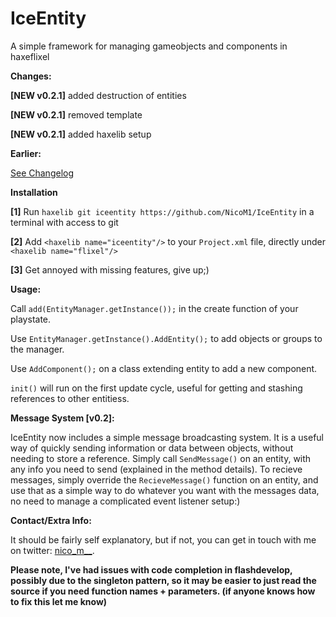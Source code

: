IceEntity
=========

A simple framework for managing gameobjects and components in haxeflixel

**Changes:**

  **[NEW v0.2.1]**
  added destruction of entities
  
  **[NEW v0.2.1]**
  removed template
  
  **[NEW v0.2.1]**
  added haxelib setup
  
  **Earlier:**
  
  [See Changelog](https://github.com/NicoM1/IceEntity/blob/master/CHANGELOG.md)
  
**Installation**

  **[1]** Run ```haxelib git iceentity https://github.com/NicoM1/IceEntity``` in a terminal with access to git
  
  **[2]** Add ```<haxelib name="iceentity"/>``` to your ```Project.xml``` file, directly under ```<haxelib name="flixel"/>```
  
  **[3]** Get annoyed with missing features, give up;)

**Usage:**

  Call ```add(EntityManager.getInstance());``` in the create function of your playstate.
  
  Use ```EntityManager.getInstance().AddEntity();``` to add objects or groups to the manager.
  
  Use ```AddComponent();``` on a class extending entity to add a new component.
  
  ```init()``` will run on the first update cycle, useful for getting and stashing references to other entitiess.
  
**Message System [v0.2]:**

  IceEntity now includes a simple message broadcasting system. It is a useful way of quickly sending information or data between objects, without needing to store a reference. Simply call ```SendMessage()``` on an entity, with any info you need to send (explained in the method details). To recieve messages, simply override the ```RecieveMessage()``` function on an entity, and use that as a simple way to do whatever you want with the messages data, no need to manage a complicated event listener setup:)
  
  **Contact/Extra Info:**
  
  It should be fairly self explanatory, but if not, you can get in touch with me on twitter: [nico_m__](https://twitter.com/nico_m__).
  
  **Please note, I've had issues with code completion in flashdevelop, possibly due to the singleton pattern, so it may be easier to just read the source if you need function names + parameters. (if anyone knows how to fix this let me know)**
